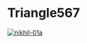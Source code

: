 # Triangle567
[![nikhil-01a](https://circleci.com/gh/nikhil-01a/Triangle567.svg?style=shield&circle-token=f906a51c702ca90c7d6f465407c53e84c35d8fcd)](https://app.circleci.com/pipelines/github/<nikhil-01a>/<Triangle567>?branch=main&filter=all)
